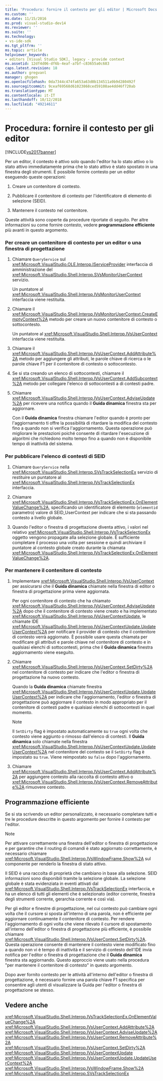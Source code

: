 ```yaml
---
title: 'Procedura: fornire il contesto per gli editor | Microsoft Docs'
ms.custom: ''
ms.date: 11/15/2016
ms.prod: visual-studio-dev14
ms.reviewer: ''
ms.suite: ''
ms.technology:
- vs-ide-sdk
ms.tgt_pltfrm: ''
ms.topic: article
helpviewer_keywords:
- editors [Visual Studio SDK], legacy - provide context
ms.assetid: 12df4d06-df6b-4eaf-a7bf-c83655a0c683
caps.latest.revision: 18
ms.author: gregvanl
manager: ghogen
ms.openlocfilehash: 0da7344c474fa653a63d0b134511a9b9d280492f
ms.sourcegitcommit: 9ceaf69568d61023868ced59108ae4dd46f720ab
ms.translationtype: MT
ms.contentlocale: it-IT
ms.lasthandoff: 10/12/2018
ms.locfileid: "49214611"
---
```

# <a name="how-to-provide-context-for-editors"></a>Procedura: fornire il contesto per gli editor
[!INCLUDE[vs2017banner](../includes/vs2017banner.md)]

Per un editor, il contesto è attivo solo quando l'editor ha lo stato attivo o lo stato attivo immediatamente prima che lo stato attivo è stato spostato in una finestra degli strumenti. È possibile fornire contesto per un editor eseguendo queste operazioni:  
  
1.  Creare un contenitore di contesto.  
  
2.  Pubblicare il contenitore di contesto per l'identificatore di elemento di selezione (SEID).  
  
3.  Mantenere il contesto nel contenitore.  
  
 Queste attività sono coperte da procedure riportate di seguito. Per altre informazioni su come fornire contesto, vedere **programmazione efficiente** più avanti in questo argomento.  
  
### <a name="to-create-a-context-bag-for-an-editor-or-a-designer"></a>Per creare un contenitore di contesto per un editor o una finestra di progettazione  
  
1.  Chiamare `QueryService` sul <xref:Microsoft.VisualStudio.OLE.Interop.IServiceProvider> interfaccia di amministrazione del <xref:Microsoft.VisualStudio.Shell.Interop.SVsMonitorUserContext> servizio.  
  
     Un puntatore al <xref:Microsoft.VisualStudio.Shell.Interop.IVsMonitorUserContext> interfaccia viene restituita.  
  
2.  Chiamare il <xref:Microsoft.VisualStudio.Shell.Interop.IVsMonitorUserContext.CreateEmptyContext%2A> metodo per creare un nuovo contenitore di contesto o sottocontesto.  
  
     Un puntatore al <xref:Microsoft.VisualStudio.Shell.Interop.IVsUserContext> interfaccia viene restituita.  
  
3.  Chiamare il <xref:Microsoft.VisualStudio.Shell.Interop.IVsUserContext.AddAttribute%2A> metodo per aggiungere gli attributi, le parole chiave di ricerca o le parole chiave F1 per il contenitore di contesto o sottocontesto.  
  
4.  Se si sta creando un elenco di sottocontesti, chiamare il <xref:Microsoft.VisualStudio.Shell.Interop.IVsUserContext.AddSubcontext%2A> metodo per collegare l'elenco di sottocontesti a di contesti padre.  
  
5.  Chiamare <xref:Microsoft.VisualStudio.Shell.Interop.IVsUserContext.AdviseUpdate%2A> per ricevere una notifica quando il **Guida dinamica** finestra sta per aggiornare.  
  
     Con il **Guida dinamica** finestra chiamare l'editor quando è pronto per l'aggiornamento ti offre la possibilità di ritardare la modifica del contesto fino a quando non si verifica l'aggiornamento. Questa operazione può migliorare le prestazioni poiché consente di ritardare l'esecuzione di algoritmi che richiedono molto tempo fino a quando non è disponibile tempo di inattività del sistema.  
  
### <a name="to-publish-the-context-bag-to-the-seid"></a>Per pubblicare l'elenco di contesti di SEID  
  
1.  Chiamare `QueryService` nella <xref:Microsoft.VisualStudio.Shell.Interop.SVsTrackSelectionEx> servizio di restituire un puntatore al <xref:Microsoft.VisualStudio.Shell.Interop.IVsTrackSelectionEx> interfaccia.  
  
2.  Chiamare <xref:Microsoft.VisualStudio.Shell.Interop.IVsTrackSelectionEx.OnElementValueChange%2A>, specificando un identificatore di elemento (`elementid` parametro) valore di SEID_UserContext per indicare che si sta passando contesto a livello globale.  
  
3.  Quando l'editor o finestra di progettazione diventa attivo, i valori nel relativo <xref:Microsoft.VisualStudio.Shell.Interop.IVsTrackSelectionEx> oggetto vengono propagate alla selezione globale. È sufficiente completare il processo una volta per sessione e quindi archiviare il puntatore al contesto globale creato durante la chiamata <xref:Microsoft.VisualStudio.Shell.Interop.IVsTrackSelectionEx.OnElementValueChange%2A>.  
  
### <a name="to-maintain-the-context-bag"></a>Per mantenere il contenitore di contesto  
  
1.  Implementare <xref:Microsoft.VisualStudio.Shell.Interop.IVsUserContext> per assicurarsi che il **Guida dinamica** chiamate nella finestra di editor o finestra di progettazione prima viene aggiornata.  
  
     Per ogni contenitore di contesto che ha chiamato <xref:Microsoft.VisualStudio.Shell.Interop.IVsUserContext.AdviseUpdate%2A> dopo che il contenitore di contesto viene creato e ha implementato <xref:Microsoft.VisualStudio.Shell.Interop.IVsUserContextUpdate>, le chiamate IDE <xref:Microsoft.VisualStudio.Shell.Interop.IVsUserContextUpdate.UpdateUserContext%2A> per notificare il provider di contesto che il contenitore di contesto verrà aggiornato. È possibile usare questa chiamata per modificare gli attributi e parole chiave nel contenitore di contesto e in qualsiasi elenchi di sottocontesti, prima che il **Guida dinamica** finestra aggiornamento viene eseguito.  
  
2.  Chiamare <xref:Microsoft.VisualStudio.Shell.Interop.IVsUserContext.SetDirty%2A> nel contenitore di contesto per indicare che l'editor o finestra di progettazione ha nuovo contesto.  
  
     Quando la **Guida dinamica** chiamate finestra <xref:Microsoft.VisualStudio.Shell.Interop.IVsUserContextUpdate.UpdateUserContext%2A> per indicare che l'aggiornamento, l'editor o finestra di progettazione può aggiornare il contesto in modo appropriato per il contenitore di contesti padre e qualsiasi elenchi di sottocontesti in quel momento.  
  
    > [!NOTE]
    >  Il `SetDirty` flag è impostato automaticamente su `true` ogni volta che contesto viene aggiunto o rimosso dall'elenco di contesti. Il **Guida dinamica** solo chiamate nella finestra <xref:Microsoft.VisualStudio.Shell.Interop.IVsUserContextUpdate.UpdateUserContext%2A> nel contenitore del contesto se il `SetDirty` flag è impostato su `true`. Viene reimpostato su `false` dopo l'aggiornamento.  
  
3.  Chiamare <xref:Microsoft.VisualStudio.Shell.Interop.IVsUserContext.AddAttribute%2A> per aggiungere contesto alla raccolta di contesto attivo o <xref:Microsoft.VisualStudio.Shell.Interop.IVsUserContext.RemoveAttribute%2A> rimuovere contesto.  
  
## <a name="robust-programming"></a>Programmazione efficiente  
 Se si sta scrivendo un editor personalizzato, è necessario completare tutti e tre le procedure descritte in questo argomento per fornire il contesto per l'editor.  
  
> [!NOTE]
>  Per attivare correttamente una finestra dell'editor o finestra di progettazione e per garantire che il routing di comandi è stato aggiornato correttamente, è necessario chiamare <xref:Microsoft.VisualStudio.Shell.Interop.IVsWindowFrame.Show%2A> sul componente per renderlo la finestra di stato attivo.  
  
 Il SEID è una raccolta di proprietà che cambiano in base alla selezione. SEID informazioni sono disponibili tramite la selezione globale. La selezione globale è stata evidenziata in eventi attivati dal <xref:Microsoft.VisualStudio.Shell.Interop.IVsTrackSelectionEx> interfaccia, e ha un elenco di tutti gli elementi che è selezionato (editor corrente, finestra degli strumenti corrente, gerarchia corrente e così via).  
  
 Per gli editor e finestre di progettazione, nel cui contesto può cambiare ogni volta che il cursore si sposta all'interno di una parola, non è efficiente per aggiornare continuamente il contenitore di contesto. Per rendere l'aggiornamento di ogni volta che viene rilevato il cursore di spostamento all'interno dell'editor o finestra di progettazione più efficiente, è possibile chiamare <xref:Microsoft.VisualStudio.Shell.Interop.IVsUserContext.SetDirty%2A>. Questa operazione consente di mantenere il contesto viene modificato fino a quando non vi è tempo di inattività e il servizio di contesto dell'IDE invia notifica per l'editor o finestra di progettazione che il **Guida dinamica** finestra sta aggiornando. Questo approccio viene usato nella procedura "per mantenere il contenitore di contesto" in questo argomento.  
  
 Dopo aver fornito contesto per le attività all'interno dell'editor o finestra di progettazione, è necessario fornire una parola chiave F1 specifica per consentire agli utenti di visualizzare la Guida per l'editor o finestra di progettazione se stesso.  
  
## <a name="see-also"></a>Vedere anche  
 <xref:Microsoft.VisualStudio.Shell.Interop.IVsTrackSelectionEx.OnElementValueChange%2A>   
 <xref:Microsoft.VisualStudio.Shell.Interop.IVsUserContext.AddAttribute%2A>   
 <xref:Microsoft.VisualStudio.Shell.Interop.IVsUserContext.AdviseUpdate%2A>   
 <xref:Microsoft.VisualStudio.Shell.Interop.IVsUserContext.RemoveAttribute%2A>   
 <xref:Microsoft.VisualStudio.Shell.Interop.IVsUserContext.SetDirty%2A>   
 <xref:Microsoft.VisualStudio.Shell.Interop.IVsUserContextUpdate>   
 <xref:Microsoft.VisualStudio.Shell.Interop.IVsUserContextUpdate.UpdateUserContext%2A>   
 <xref:Microsoft.VisualStudio.Shell.Interop.IVsWindowFrame.Show%2A>   
 <xref:Microsoft.VisualStudio.Shell.Interop.SVsTrackSelectionEx>

